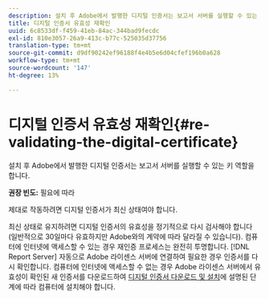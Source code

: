 ```yaml
---
description: 설치 후 Adobe에서 발행한 디지털 인증서는 보고서 서버를 실행할 수 있는 키 역할을 합니다.
title: 디지털 인증서 유효성 재확인
uuid: 6c8533df-f459-41eb-84ac-344bad9fecdc
exl-id: 810e3057-26a9-413c-b77c-525035d37756
translation-type: tm+mt
source-git-commit: d9df90242ef96188f4e4b5e6d04cfef196b0a628
workflow-type: tm+mt
source-wordcount: '147'
ht-degree: 13%

---
```


# 디지털 인증서 유효성 재확인{#re-validating-the-digital-certificate}

설치 후 Adobe에서 발행한 디지털 인증서는 보고서 서버를 실행할 수 있는 키 역할을 합니다.

**권장 빈도:** 필요에 따라

제대로 작동하려면 디지털 인증서가 최신 상태여야 합니다.

최신 상태로 유지하려면 디지털 인증서의 유효성을 정기적으로 다시 검사해야 합니다(일반적으로 30일마다 유효하지만 Adobe와의 계약에 따라 달라질 수 있습니다). 컴퓨터에 인터넷에 액세스할 수 있는 경우 재인증 프로세스는 완전히 투명합니다. [!DNL Report Server] 자동으로 Adobe 라이센스 서버에 연결하여 필요한 경우 인증서를 다시 확인합니다. 컴퓨터에 인터넷에 액세스할 수 없는 경우 Adobe 라이센스 서버에서 유효성이 확인된 새 인증서를 다운로드하여 [디지털 인증서 다운로드 및 설치](../../../home/c-rpt-oview/c-inst-rpt/c-install-dig-cert/c-install-dig-cert.md#concept-5a61fc67df3643598c7c403962075f76)에 설명된 단계에 따라 컴퓨터에 설치해야 합니다.
